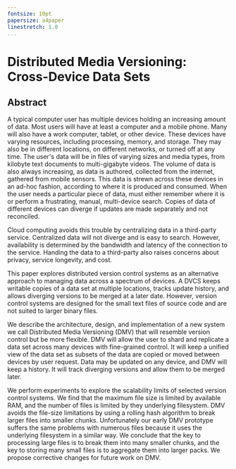 ```yaml
---
fontsize: 10pt
papersize: a4paper
linestretch: 1.0
...
```


Distributed Media Versioning: Cross-Device Data Sets
=====================================================

Abstract
--------------------------------------------------

A typical computer user has multiple devices holding an increasing amount of
data. Most users will have at least a computer and a mobile phone. Many will
also have a work computer, tablet, or other device. These devices have varying
resources, including processing, memory, and storage. They may also be in
different locations, on different networks, or turned off at any time. The
user's data will be in files of varying sizes and media types, from kilobyte
text documents to multi-gigabyte videos. The volume of data is also always
increasing, as data is authored, collected from the internet, gathered from
mobile sensors. This data is strewn across these devices in an ad-hoc fashion,
according to where it is produced and consumed. When the user needs a particular
piece of data, must either remember where it is or perform a frustrating,
manual, multi-device search. Copies of data of different devices can diverge if
updates are made separately and not reconciled.

Cloud computing avoids this trouble by centralizing data in a third-party
service. Centralized data will not diverge and is easy to search. However,
availability is determined by the bandwidth and latency of the connection to the
service. Handing the data to a third-party also raises concerns about privacy,
service longevity, and cost.

This paper explores distributed version control systems as an alternative
approach to managing data across a spectrum of devices. A DVCS keeps writable
copies of a data set at multiple locations, tracks update history, and allows
diverging versions to be merged at a later date. However, version control
systems are designed for the small text files of source code and are not suited
to larger binary files.

We describe the architecture, design, and implementation of a new system we call
Distributed Media Versioning (DMV) that will resemble version control but be
more flexible. DMV will allow the user to shard and replicate a data set across
many devices with fine-grained control. It will keep a unified view of the data
set as subsets of the data are copied or moved between devices by user request.
Data may be updated on any device, and DMV will keep a history. It will track
diverging versions and allow them to be merged later.

We perform experiments to explore the scalability limits of selected version
control systems. We find that the maximum file size is limited by available RAM,
and the number of files is limited by they underlying filesystem. DMV avoids the
file-size limitations by using a rolling hash algorithm to break larger files
into smaller chunks. Unfortunately our early DMV prototype suffers the same
problems with numerous files because it uses the underlying filesystem in a
similar way. We conclude that the key to processing large files is to break them
into many smaller chunks, and the key to storing many small files is to
aggregate them into larger packs. We propose corrective changes for future work
on DMV.
